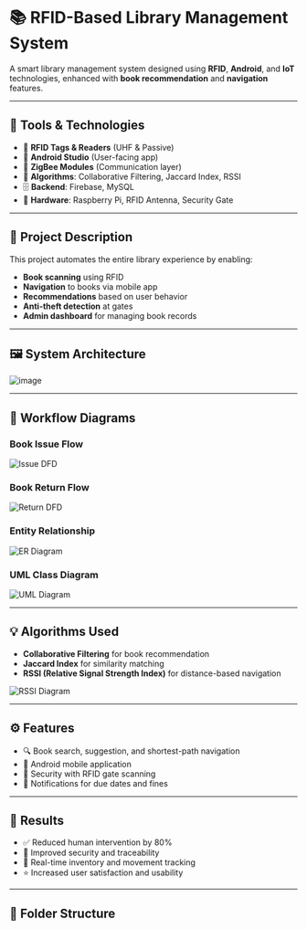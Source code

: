 # 📚 RFID-Based Library Management System

A smart library management system designed using **RFID**, **Android**, and **IoT** technologies, enhanced with **book recommendation** and **navigation** features.

---

## 🧰 Tools & Technologies

- 📶 **RFID Tags & Readers** (UHF & Passive)
- 📱 **Android Studio** (User-facing app)
- 🔌 **ZigBee Modules** (Communication layer)
- 🧮 **Algorithms**: Collaborative Filtering, Jaccard Index, RSSI
- 🗄️ **Backend**: Firebase, MySQL
- 🧠 **Hardware**: Raspberry Pi, RFID Antenna, Security Gate

---

## 📖 Project Description

This project automates the entire library experience by enabling:
- **Book scanning** using RFID
- **Navigation** to books via mobile app
- **Recommendations** based on user behavior
- **Anti-theft detection** at gates
- **Admin dashboard** for managing book records

---

## 🖼️ System Architecture


![image](https://github.com/user-attachments/assets/a8dd988c-8b6c-4ac5-8c17-6578939139e5)


---

## 🔄 Workflow Diagrams

### Book Issue Flow
![Issue DFD](assets/issue-flow.png)

### Book Return Flow
![Return DFD](assets/return-flow.png)

### Entity Relationship
![ER Diagram](assets/er-diagram.png)

### UML Class Diagram
![UML Diagram](assets/uml-diagram.png)

---

## 💡 Algorithms Used

- **Collaborative Filtering** for book recommendation
- **Jaccard Index** for similarity matching
- **RSSI (Relative Signal Strength Index)** for distance-based navigation

![RSSI Diagram](assets/rssi-algo.png)

---

## ⚙️ Features

- 🔍 Book search, suggestion, and shortest-path navigation
- 📲 Android mobile application
- 🚪 Security with RFID gate scanning
- 🔔 Notifications for due dates and fines

---

## 🎯 Results

- ✅ Reduced human intervention by 80%
- 🔐 Improved security and traceability
- 🔄 Real-time inventory and movement tracking
- ⭐ Increased user satisfaction and usability

---

## 📂 Folder Structure


